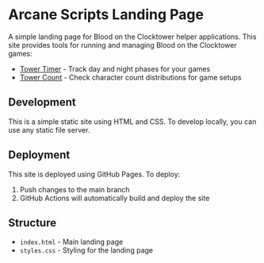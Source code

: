 # Arcane Scripts Landing Page

A simple landing page for Blood on the Clocktower helper applications. This site
provides tools for running and managing Blood on the Clocktower games:

- [Tower Timer](https://timer.arcane-scripts.net) - Track day and night phases for
  your games
- [Tower Count](https://count.arcane-scripts.net) - Check character count
  distributions for game setups

## Development

This is a simple static site using HTML and CSS. To develop locally, you can use
any static file server.

## Deployment

This site is deployed using GitHub Pages. To deploy:

1. Push changes to the main branch
2. GitHub Actions will automatically build and deploy the site

## Structure

- `index.html` - Main landing page
- `styles.css` - Styling for the landing page
